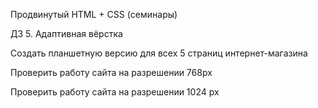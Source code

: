 Продвинутый HTML + CSS (семинары)

ДЗ 5. Адаптивная вёрстка

Создать планшетную версию для всех 5 страниц интернет-магазина

Проверить работу сайта на разрешении 768px

Проверить работу сайта на разрешении 1024 px
